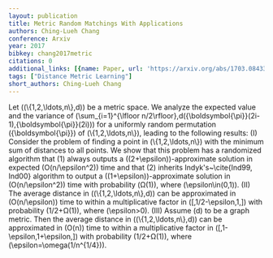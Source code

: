 ```yaml
---
layout: publication
title: Metric Random Matchings With Applications
authors: Ching-Lueh Chang
conference: Arxiv
year: 2017
bibkey: chang2017metric
citations: 0
additional_links: [{name: Paper, url: 'https://arxiv.org/abs/1703.08433'}]
tags: ["Distance Metric Learning"]
short_authors: Ching-Lueh Chang
---
```

Let \((\\{1,2,\ldots,n\\},d)\) be a metric space. We analyze the expected value
and the variance of \(\sum_\{i=1\}^\{\lfloor
n/2\rfloor\}\,d(\{\boldsymbol\{\pi\}\}(2i-1),\{\boldsymbol\{\pi\}\}(2i))\) for a
uniformly random permutation \(\{\boldsymbol\{\pi\}\}\) of \(\\{1,2,\ldots,n\\}\),
leading to the following results: (I) Consider the problem of finding a point
in \(\\{1,2,\ldots,n\\}\) with the minimum sum of distances to all points. We show
that this problem has a randomized algorithm that (1) always outputs a
\((2+\epsilon)\)-approximate solution in expected \(O(n/\epsilon^2)\) time and that
(2) inherits Indyk's~\cite\{Ind99, Ind00\} algorithm to output a
\((1+\epsilon)\)-approximate solution in \(O(n/\epsilon^2)\) time with probability
\(Ω(1)\), where \(\epsilon\in(0,1)\). (II) The average distance in
\((\\{1,2,\ldots,n\\},d)\) can be approximated in \(O(n/\epsilon)\) time to within a
multiplicative factor in \([\,1/2-\epsilon,1\,]\) with probability
\(1/2+Ω(1)\), where \(\epsilon>0\). (III) Assume \(d\) to be a graph metric.
Then the average distance in \((\\{1,2,\ldots,n\\},d)\) can be approximated in
\(O(n)\) time to within a multiplicative factor in \([\,1-\epsilon,1+\epsilon\,]\)
with probability \(1/2+Ω(1)\), where \(\epsilon=\omega(1/n^\{1/4\})\).